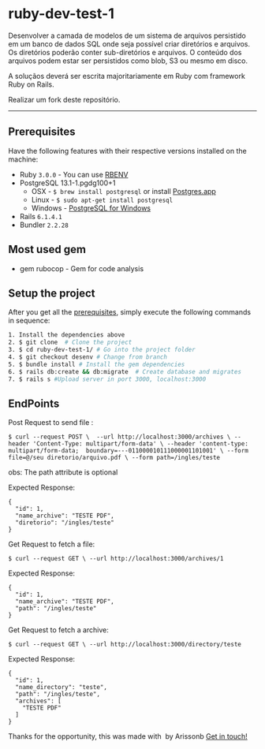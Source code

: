 # ruby-dev-test-1

Desenvolver a camada de modelos de um sistema de arquivos persistido em um banco de dados SQL onde seja possível criar diretórios e arquivos. Os diretórios poderão conter sub-diretórios e arquivos. O conteúdo dos arquivos podem estar ser persistidos como blob, S3 ou mesmo em disco.

A soluçãos deverá ser escrita majoritariamente em Ruby com framework Ruby on Rails.


Realizar um fork deste repositório.

---

## Prerequisites

Have the following features with their respective versions installed on the machine:

- Ruby `3.0.0` - You can use [RBENV](https://github.com/rbenv/rbenv)
- PostgreSQL 13.1-1.pgdg100+1
  - OSX - `$ brew install postgresql` or install [Postgres.app](http://postgresapp.com/)
  - Linux - `$ sudo apt-get install postgresql`
  - Windows - [PostgreSQL for Windows](http://www.postgresql.org/download/windows/)
- Rails `6.1.4.1`
- Bundler `2.2.28`
## Most used gem
- gem rubocop - Gem for code analysis

## Setup the project

After you get all the [prerequisites](#prerequisites), simply execute the following commands in sequence:

```bash
1. Install the dependencies above
2. $ git clone  # Clone the project
3. $ cd ruby-dev-test-1/ # Go into the project folder
4. $ git checkout desenv # Change from branch
5. $ bundle install # Install the gem dependencies
6. $ rails db:create && db:migrate  # Create database and migrates
7. $ rails s #Upload server in port 3000, localhost:3000
```

## EndPoints
Post Request to send file :

`$ curl --request POST \ 
  --url http://localhost:3000/archives \
  --header 'Content-Type: multipart/form-data' \
  --header 'content-type: multipart/form-data;  boundary=---011000010111000001101001' \
  --form file=@/seu diretorio/arquivo.pdf \
  --form path=/ingles/teste`

  obs: The path attribute is optional


Expected Response:
```
{
  "id": 1,
  "name_archive": "TESTE PDF",
  "diretorio": "/ingles/teste"
}
```

Get Request to fetch a file:

`$ curl --request GET \
  --url http://localhost:3000/archives/1`

Expected Response:

```
{
  "id": 1,
  "name_archive": "TESTE PDF",
  "path": "/ingles/teste"
}
```

Get Request to fetch a archive:

`$ curl --request GET \
  --url http://localhost:3000/directory/teste`

Expected Response:

```
{
  "id": 1,
  "name_directory": "teste",
  "path": "/ingles/teste",
  "archives": [
    "TESTE PDF"
  ]
}
```


Thanks for the opportunity, this was made with &nbsp;by Arissonb [Get in touch!](https://www.linkedin.com/in/arissonb/)